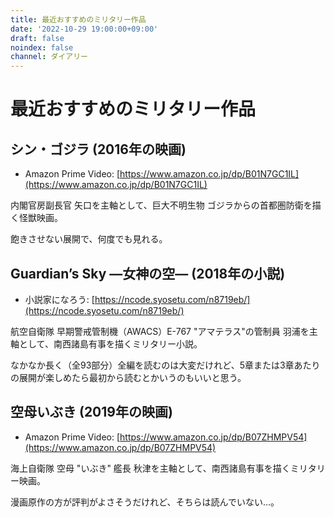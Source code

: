 ```yaml
---
title: 最近おすすめのミリタリー作品
date: '2022-10-29 19:00:00+09:00'
draft: false
noindex: false
channel: ダイアリー
---
```

# 最近おすすめのミリタリー作品

## シン・ゴジラ (2016年の映画)

- Amazon Prime Video: [https://www.amazon.co.jp/dp/B01N7GC1IL](https://www.amazon.co.jp/dp/B01N7GC1IL)

内閣官房副長官 矢口を主軸として、巨大不明生物 ゴジラからの首都圏防衛を描く怪獣映画。

飽きさせない展開で、何度でも見れる。


## Guardian’s Sky ―女神の空― (2018年の小説)

- 小説家になろう: [https://ncode.syosetu.com/n8719eb/](https://ncode.syosetu.com/n8719eb/)

航空自衛隊 早期警戒管制機（AWACS）E-767 "アマテラス"の管制員 羽浦を主軸として、南西諸島有事を描くミリタリー小説。

なかなか長く（全93部分）全編を読むのは大変だけれど、5章または3章あたりの展開が楽しめたら最初から読むとかいうのもいいと思う。


## 空母いぶき (2019年の映画)
-  Amazon Prime Video: [https://www.amazon.co.jp/dp/B07ZHMPV54](https://www.amazon.co.jp/dp/B07ZHMPV54)

海上自衛隊 空母 "いぶき" 艦長 秋津を主軸として、南西諸島有事を描くミリタリー映画。

漫画原作の方が評判がよさそうだけれど、そちらは読んでいない...。
